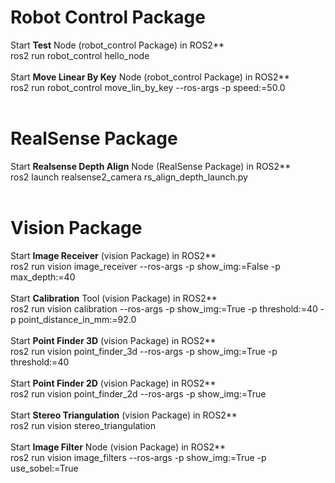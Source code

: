 # **Robot Control Package**
Start **Test** Node (robot_control Package) in ROS2** <br>
ros2 run robot_control hello_node <br>
<br>
Start **Move Linear By Key** Node (robot_control Package) in ROS2** <br>
ros2 run robot_control move_lin_by_key --ros-args -p speed:=50.0 <br>
<br>

# **RealSense Package**
Start **Realsense Depth Align** Node (RealSense Package) in ROS2** <br>
ros2 launch realsense2_camera rs_align_depth_launch.py <br>
<br>

# **Vision Package**
Start **Image Receiver** (vision Package) in ROS2** <br>
ros2 run vision image_receiver --ros-args -p show_img:=False -p max_depth:=40 <br>
<br>
Start **Calibration** Tool (vision Package) in ROS2** <br>
ros2 run vision calibration --ros-args -p show_img:=True -p threshold:=40 -p point_distance_in_mm:=92.0 <br>
<br>
Start **Point Finder 3D** (vision Package) in ROS2** <br>
ros2 run vision point_finder_3d --ros-args -p show_img:=True -p threshold:=40 <br>
<br>
Start **Point Finder 2D** (vision Package) in ROS2** <br>
ros2 run vision point_finder_2d --ros-args -p show_img:=True <br>
<br>
Start **Stereo Triangulation** (vision Package) in ROS2** <br>
ros2 run vision stereo_triangulation <br>
<br>
Start **Image Filter** Node (vision Package) in ROS2** <br>
ros2 run vision image_filters --ros-args -p show_img:=True -p use_sobel:=True <br>
<br>
